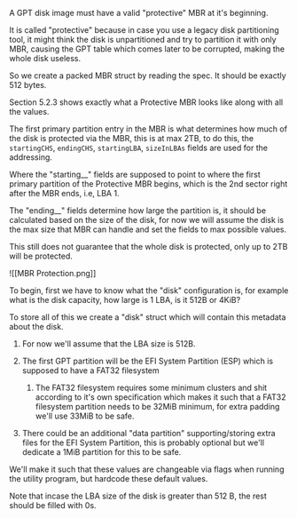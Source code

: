 
A GPT disk image must have a valid "protective" MBR at it's beginning.

It is called "protective" because in case you use a legacy disk partitioning tool, it might think the disk is unpartitioned and try to partition it with only MBR, causing the GPT table which comes later to be corrupted, making the whole disk useless.

So we create a packed MBR struct by reading the spec. It should be exactly 512 bytes.

Section 5.2.3 shows exactly what a Protective MBR looks like along with all the values.

The first primary partition entry in the MBR is what determines how much of the disk is protected via the MBR, this is at max 2TB, to do this, the `startingCHS`, `endingCHS`, `startingLBA`, `sizeInLBAs` fields are used for the addressing.

Where the "starting__" fields are supposed to point to where the first primary partition of the Protective MBR begins, which is the 2nd sector right after the MBR ends, i.e, LBA 1.

The "ending__" fields determine how large the partition is, it should be calculated based on the size of the disk, for now we will assume the disk is the max size that MBR can handle and set the fields to max possible values.

This still does not guarantee that the whole disk is protected, only up to 2TB will be protected.

![[MBR Protection.png]]


To begin, first we have to know what the "disk" configuration is, for example what is the disk capacity, how large is 1 LBA, is it 512B or 4KiB?

To store all of this we create a "disk" struct which will contain this metadata about the disk.

1. For now we'll assume that the LBA size is 512B.

2. The first GPT partition will be the EFI System Partition (ESP) which is supposed to have a FAT32 filesystem
	1. The FAT32 filesystem requires some minimum clusters and shit according to it's own specification which makes it such that a FAT32 filesystem partition needs to be 32MiB minimum, for extra padding we'll use 33MiB to be safe.
	
3. There could be an additional "data partition" supporting/storing extra files for the EFI System Partition, this is probably optional but we'll dedicate a 1MiB partition for this to be safe.

We'll make it such that these values are changeable via flags when running the utility program, but hardcode these default values.

Note that incase the LBA size of the disk is greater than 512 B, the rest should be filled with 0s.

